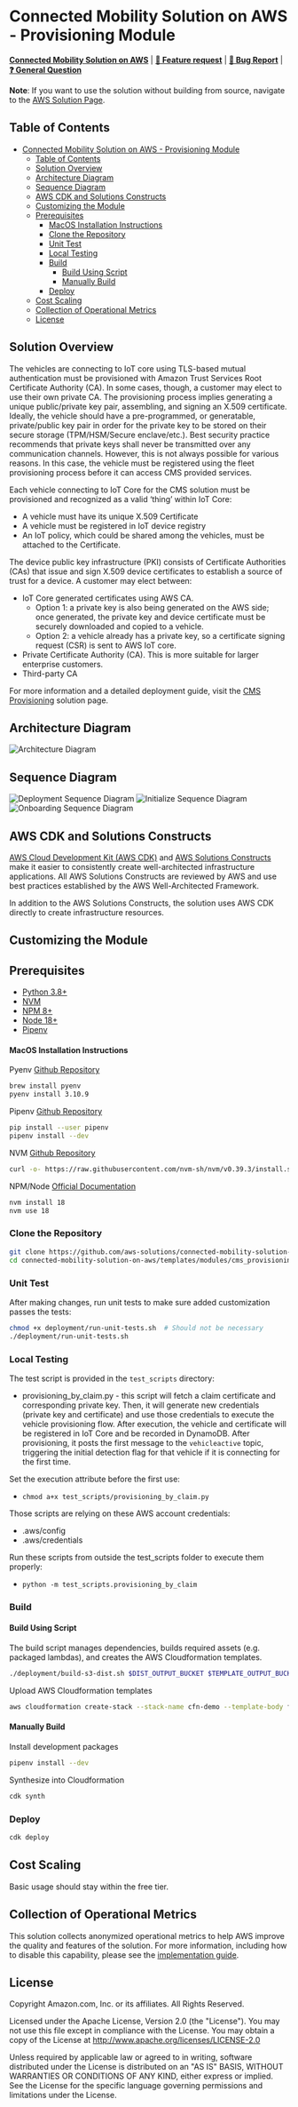 # Connected Mobility Solution on AWS - Provisioning Module

**[Connected Mobility Solution on AWS](https://aws.amazon.com/solutions/implementations/connected-mobility-solution-on-aws/)** | **[🚧 Feature request](https://github.com/aws-solutions/connected-mobility-solution-on-aws/issues/new?assignees=&labels=enhancement&template=feature_request.md&title=)** | **[🐛 Bug Report](https://github.com/aws-solutions/connected-mobility-solution-on-aws/issues/new?assignees=&labels=bug&template=bug_report.md&title=)** | **[❓ General Question](https://github.com/aws-solutions/connected-mobility-solution-on-aws/issues/new?assignees=&labels=question&template=general_question.md&title=)**

**Note**: If you want to use the solution without building from source, navigate to the [AWS Solution Page](https://aws.amazon.com/solutions/implementations/connected-mobility-solution-on-aws/).

## Table of Contents
- [Connected Mobility Solution on AWS - Provisioning Module](#connected-mobility-solution-on-aws---provisioning-module)
  - [Table of Contents](#table-of-contents)
  - [Solution Overview](#solution-overview)
  - [Architecture Diagram](#architecture-diagram)
  - [Sequence Diagram](#sequence-diagram)
  - [AWS CDK and Solutions Constructs](#aws-cdk-and-solutions-constructs)
  - [Customizing the Module](#customizing-the-module)
  - [Prerequisites](#prerequisites)
      - [MacOS Installation Instructions](#macos-installation-instructions)
    - [Clone the Repository](#clone-the-repository)
    - [Unit Test](#unit-test)
    - [Local Testing](#local-testing)
    - [Build](#build)
      - [Build Using Script](#build-using-script)
      - [Manually Build](#manually-build)
    - [Deploy](#deploy)
  - [Cost Scaling](#cost-scaling)
  - [Collection of Operational Metrics](#collection-of-operational-metrics)
  - [License](#license)

## Solution Overview

The vehicles are connecting to IoT core using TLS-based mutual authentication must be provisioned with Amazon Trust Services
Root Certificate Authority (CA). In some cases, though, a customer may elect to use their own private CA. The provisioning
process implies generating a unique public/private key pair, assembling, and signing an X.509 certificate. Ideally, the vehicle
should have a pre-programmed, or generatable, private/public key pair in order for the private key to be stored on their secure
storage (TPM/HSM/Secure enclave/etc.). Best security practice recommends that private keys shall never be transmitted over
any communication channels. However, this is not always possible for various reasons. In this case, the vehicle must be
registered using the fleet provisioning process before it can access CMS provided services.

Each vehicle connecting to IoT Core for the CMS solution must be provisioned and recognized as a valid ‘thing’ within IoT Core:
- A vehicle must have its unique X.509 Certificate
- A vehicle must be registered in IoT device registry
- An IoT policy, which could be shared among the vehicles, must be attached to the Certificate.

The device public key infrastructure (PKI) consists of Certificate Authorities (CAs) that issue and sign X.509 device certificates to
establish a source of trust for a device. A customer may elect between:
- IoT Core generated certificates using AWS CA.
  - Option 1: a private key is also being generated on the AWS side; once generated, the private key and device
certificate must be securely downloaded and copied to a vehicle.
  - Option 2: a vehicle already has a private key, so a certificate signing request (CSR) is sent to AWS IoT core.
- Private Certificate Authority (CA). This is more suitable for larger enterprise customers.
- Third-party CA

For more information and a detailed deployment guide, visit the
[CMS Provisioning](https://docs.aws.amazon.com/solutions/latest/connected-mobility-solution-on-aws/vehicle-provisioning-module.html) solution page.

## Architecture Diagram
![Architecture Diagram](./documentation/architecture/diagrams/cms-vehicle-provisioning-architecture-diagram.svg)

## Sequence Diagram
![Deployment Sequence Diagram](./documentation/sequence/cms-vehicle-provisioning-deployment-sequence-diagram.svg)
![Initialize Sequence Diagram](./documentation/sequence/cms-vehicle-provisioning-initialize-sequence-diagram.svg)
![Onboarding Sequence Diagram](./documentation/sequence/cms-vehicle-provisioning-onboarding-sequence-diagram.svg)

## AWS CDK and Solutions Constructs

[AWS Cloud Development Kit (AWS CDK)](https://aws.amazon.com/cdk/) and
[AWS Solutions Constructs](https://aws.amazon.com/solutions/constructs/) make it easier to consistently create
well-architected infrastructure applications. All AWS Solutions Constructs are reviewed by AWS and use best
practices established by the AWS Well-Architected Framework.

In addition to the AWS Solutions Constructs, the solution uses AWS CDK directly to create infrastructure resources.

## Customizing the Module

## Prerequisites

- [Python 3.8+](https://www.python.org/downloads/)
- [NVM](https://github.com/nvm-sh/nvm)
- [NPM 8+](https://docs.npmjs.com/downloading-and-installing-node-js-and-npm)
- [Node 18+](https://docs.npmjs.com/downloading-and-installing-node-js-and-npm)
- [Pipenv](https://pipenv.pypa.io/en/latest/installation.html)

#### MacOS Installation Instructions

Pyenv [Github Repository](https://github.com/pyenv/pyenv)

```bash
brew install pyenv
pyenv install 3.10.9
```

Pipenv [Github Repository](https://github.com/pypa/pipenv)

```bash
pip install --user pipenv
pipenv install --dev
```

NVM [Github Repository](https://github.com/nvm-sh/nvm)

```bash
curl -o- https://raw.githubusercontent.com/nvm-sh/nvm/v0.39.3/install.sh | bash
```

NPM/Node [Official Documentation](https://docs.npmjs.com/downloading-and-installing-node-js-and-npm)

```bash
nvm install 18
nvm use 18
```

### Clone the Repository

```bash
git clone https://github.com/aws-solutions/connected-mobility-solution-on-aws.git
cd connected-mobility-solution-on-aws/templates/modules/cms_provisioning_on_aws
```

### Unit Test

After making changes, run unit tests to make sure added customization passes the tests:

```bash
chmod +x deployment/run-unit-tests.sh  # Should not be necessary
./deployment/run-unit-tests.sh
```

### Local Testing

The test script is provided in the `test_scripts` directory:

- provisioning_by_claim.py - this script will fetch a claim certificate and corresponding private key. Then, it will generate new
  credentials (private key and certificate) and use those credentials to execute the vehicle provisioning flow. After execution,
  the vehicle and certificate will be registered in IoT Core and be recorded in DynamoDB. After provisioning, it posts the first message
  to the `vehicleactive` topic, triggering the initial detection flag for that vehicle if it is connecting for the first time.

Set the execution attribute before the first use:

- `chmod a+x test_scripts/provisioning_by_claim.py`

Those scripts are relying on these AWS account credentials:

- .aws/config
- .aws/credentials

Run these scripts from outside the test_scripts folder to execute them properly:

- `python -m test_scripts.provisioning_by_claim`

### Build

#### Build Using Script

The build script manages dependencies, builds required assets (e.g. packaged lambdas), and creates the
AWS Cloudformation templates.

```bash
./deployment/build-s3-dist.sh $DIST_OUTPUT_BUCKET $TEMPLATE_OUTPUT_BUCKET $SOLUTION_NAME $VERSION
```

Upload AWS Cloudformation templates

```bash
aws cloudformation create-stack --stack-name cfn-demo --template-body file://cfn-demo.yaml
```

#### Manually Build

Install development packages

```bash
pipenv install --dev
```

Synthesize into Cloudformation

```bash
cdk synth
```

### Deploy

```bash
cdk deploy
```

## Cost Scaling

Basic usage should stay within the free tier.

## Collection of Operational Metrics

This solution collects anonymized operational metrics to help AWS improve
the quality and features of the solution. For more information, including
how to disable this capability, please see the
[implementation guide](https://docs.aws.amazon.com/solutions/latest/connected-mobility-solution-on-aws/operational-metrics.html).

## License

Copyright Amazon.com, Inc. or its affiliates. All Rights Reserved.

Licensed under the Apache License, Version 2.0 (the "License").
You may not use this file except in compliance with the License.
You may obtain a copy of the License at http://www.apache.org/licenses/LICENSE-2.0

Unless required by applicable law or agreed to in writing, software
distributed under the License is distributed on an "AS IS" BASIS,
WITHOUT WARRANTIES OR CONDITIONS OF ANY KIND, either express or implied.
See the License for the specific language governing permissions and
limitations under the License.
